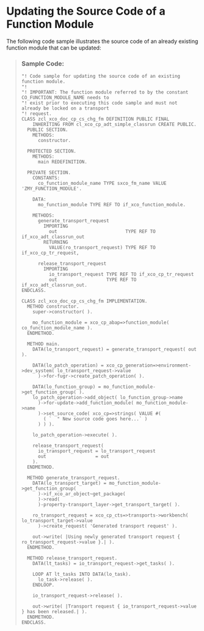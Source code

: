 <!-- loio31415328d5bb419aa3f66dfc09417884 -->

# Updating the Source Code of a Function Module

The following code sample illustrates the source code of an already existing function module that can be updated:

> ### Sample Code:  
> ```abap
> "! Code sample for updating the source code of an existing function module.
> "!
> "! IMPORTANT: The function module referred to by the constant CO_FUNCTION_MODULE_NAME needs to
> "! exist prior to executing this code sample and must not already be locked on a transport
> "! request.
> CLASS zcl_xco_doc_cp_cs_chg_fm DEFINITION PUBLIC FINAL
>     INHERITING FROM cl_xco_cp_adt_simple_classrun CREATE PUBLIC.
>   PUBLIC SECTION.
>     METHODS:
>       constructor.
>  
>   PROTECTED SECTION.
>     METHODS:
>       main REDEFINITION.
>  
>   PRIVATE SECTION.
>     CONSTANTS:
>       co_function_module_name TYPE sxco_fm_name VALUE 'ZMY_FUNCTION_MODULE'.
>  
>     DATA:
>       mo_function_module TYPE REF TO if_xco_function_module.
>  
>     METHODS:
>       generate_transport_request
>         IMPORTING
>           out                         TYPE REF TO if_xco_adt_classrun_out
>         RETURNING
>           VALUE(ro_transport_request) TYPE REF TO if_xco_cp_tr_request,
>  
>       release_transport_request
>         IMPORTING
>           io_transport_request TYPE REF TO if_xco_cp_tr_request
>           out                  TYPE REF TO if_xco_adt_classrun_out.
> ENDCLASS.
>  
> CLASS zcl_xco_doc_cp_cs_chg_fm IMPLEMENTATION.
>   METHOD constructor.
>     super->constructor( ).
>  
>     mo_function_module = xco_cp_abap=>function_module( co_function_module_name ).
>   ENDMETHOD.
>  
>   METHOD main.
>     DATA(lo_transport_request) = generate_transport_request( out ).
>  
>     DATA(lo_patch_operation) = xco_cp_generation=>environment->dev_system( lo_transport_request->value
>       )->for-fugr->create_patch_operation( ).
>  
>     DATA(lo_function_group) = mo_function_module->get_function_group( ).
>     lo_patch_operation->add_object( lo_function_group->name
>       )->for-update->add_function_module( mo_function_module->name
>       )->set_source_code( xco_cp=>strings( VALUE #(
>         ( `  " New source code goes here...` )
>       ) ) ).
>  
>     lo_patch_operation->execute( ).
>  
>     release_transport_request(
>       io_transport_request = lo_transport_request
>       out                  = out
>     ).
>   ENDMETHOD.
>  
>   METHOD generate_transport_request.
>     DATA(lo_transport_target) = mo_function_module->get_function_group(
>       )->if_xco_ar_object~get_package(
>       )->read(
>       )-property-transport_layer->get_transport_target( ).
>  
>     ro_transport_request = xco_cp_cts=>transports->workbench( lo_transport_target->value
>       )->create_request( 'Generated transport request' ).
>  
>     out->write( |Using newly generated transport request { ro_transport_request->value }.| ).
>   ENDMETHOD.
>  
>   METHOD release_transport_request.
>     DATA(lt_tasks) = io_transport_request->get_tasks( ).
>  
>     LOOP AT lt_tasks INTO DATA(lo_task).
>       lo_task->release( ).
>     ENDLOOP.
>  
>     io_transport_request->release( ).
>  
>     out->write( |Transport request { io_transport_request->value } has been released.| ).
>   ENDMETHOD.
> ENDCLASS.
> ```

